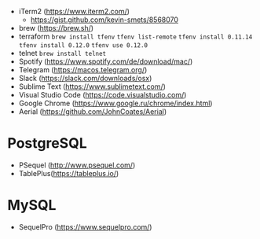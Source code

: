 - iTerm2 (https://www.iterm2.com/)
  - https://gist.github.com/kevin-smets/8568070
- brew (https://brew.sh/)
- terraform
  `brew install tfenv`
  `tfenv list-remote`
  `tfenv install 0.11.14`
  `tfenv install 0.12.0`
  `tfenv use 0.12.0`
- telnet
  `brew install telnet`
- Spotify (https://www.spotify.com/de/download/mac/)
- Telegram (https://macos.telegram.org/)
- Slack (https://slack.com/downloads/osx)
- Sublime Text (https://www.sublimetext.com/)
- Visual Studio Code (https://code.visualstudio.com/)
- Google Chrome (https://www.google.ru/chrome/index.html)
- Aerial (https://github.com/JohnCoates/Aerial)

# PostgreSQL
  - PSequel (http://www.psequel.com/)
  - TablePlus(https://tableplus.io/)
 
# MySQL
  - SequelPro (https://www.sequelpro.com/)
